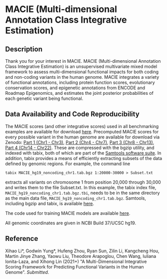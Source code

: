 # MACIE (Multi-dimensional Annotation Class Integrative Estimation)

## Description
Thank you for your interest in MACIE. MACIE (Multi-dimensional Annotation Class Integrative Estimation) is an unsupervised multivariate mixed model framework to assess multi-dimensional functional impacts for both coding and non-coding variants in the human genome. MACIE integrates a variety of functional annotations, including protein function scores, evolutionary conservation scores, and epigenetic annotations from ENCODE and Roadmap Epigenomics, and estimates the joint posterior probabilities of each genetic variant being functional.


## Data Availability and Code Reproducibility
The MACIE scores (and other integrative scores) used in all benchmarking examples are available for download [here](https://drive.google.com/drive/folders/1gzqsfgaO1WCh5pAQUgVlUNsX9HYneO7p?usp=sharing). Precomputed MACIE scores for every possible variant in the human genome are available for download via Zenodo: [Part 1 (Chr1 - Chr3)](https://zenodo.org/record/5755656), [Part 2 (Chr4 - Chr7)](https://zenodo.org/record/5756449), [Part 3 (Chr8 - Chr13)](https://zenodo.org/record/5756479), [Part 4 (Chr14 - Chr22)](https://zenodo.org/record/5756563). These are compressed with the bgzip utility, and indexed with tabix, both of which are part of the [Samtools software suite](https://www.htslib.org). In addition, tabix provides a means of efficiently extracting subsets of the data defined by genomic regions. For example, the command line

`tabix MACIE_hg19_noncoding_chr1.tab.bgz 1:20000-30000 > Subset.txt`

extracts all variants on chromosome 1 from position 20,000 through 30,000 and writes them to the file Subset.txt. In this example, the tabix index file, `MACIE_hg19_noncoding_chr1.tab.bgz.tbi`, needs to be in the same directory as the main data file, `MACIE_hg19_noncoding_chr1.tab.bgz`. Samtools, including bgzip and tabix, is available [here](https://www.htslib.org/download). 

The code used for training MACIE models are available [here](https://github.com/xihaoli/MACIE/blob/main/code/MACIE.py).

All genomic coordinates are given in NCBI Build 37/UCSC hg19.

## Reference
Xihao Li*, Godwin Yung*, Hufeng Zhou, Ryan Sun, Zilin Li, Kangcheng Hou, Martin Jinye Zhang, Yaowu Liu, Theodore Arapoglou, Chen Wang, Iuliana Ionita-Laza, and Xihong Lin (2021+) "A Multi-Dimensional Integrative Scoring Framework for Predicting Functional Variants in the Human Genome". *Submitted*.
